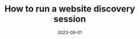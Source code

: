 ---
title: How to run a website discovery session
date: 2023-09-01
description: 
link: https://gathercontent.com/blog/run-website-discovery-session
pricing: 
tags: 
- Research
- Content strategy
categories: 
- Content
---